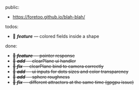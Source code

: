 public:
- https://foretoo.github.io/blah-blah/

todos:

- 🧃 ***feature*** — colored fields inside a shape

done:

- ~~💨 ***feature*** — pointer response~~
- ~~👻 ***add*** — clearPlane ui handler~~
- ~~🦀 ***fix*** — clearPlane bind to camera correctly~~
- ~~🤌 ***add*** — ui inputs for dots sizes and color transparency~~
- ~~🍚 ***add*** — sphere roughness~~
- ~~🦀 ***fix*** — different attractors at the same time (gpgpu issue)~~